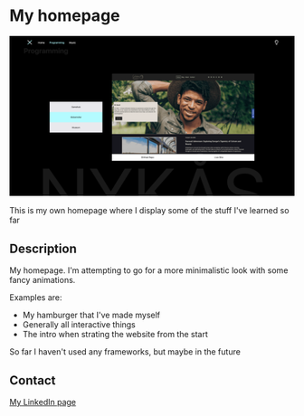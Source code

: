 # My homepage

![Image of a page from my website](img-homepage.png)

This is my own homepage where I display some of the stuff I've learned so far

## Description

My homepage. I'm attempting to go for a more minimalistic look with some fancy animations.

Examples are:

- My hamburger that I've made myself
- Generally all interactive things
- The intro when strating the website from the start

So far I haven't used any frameworks, but maybe in the future

## Contact

[My LinkedIn page](https://www.linkedin.com/in/yngve-nykås-363b28bb/)
